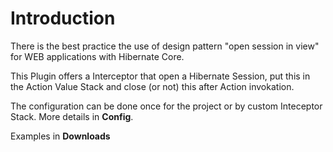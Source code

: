 # Introduction #

There is the best practice the use of design pattern "open session in view" for WEB applications with Hibernate Core.

This Plugin offers a Interceptor that open a Hibernate Session, put this in the Action Value Stack and close (or not) this after Action invokation.


The configuration can be done once for the project or by custom Inteceptor Stack. More details in **Config**.


Examples in **Downloads**
